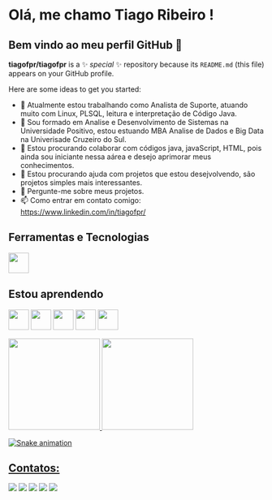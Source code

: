 # Olá, me chamo Tiago Ribeiro ! 
## Bem vindo ao meu perfil GitHub 👋


**tiagofpr/tiagofpr** is a ✨ _special_ ✨ repository because its `README.md` (this file) appears on your GitHub profile.

Here are some ideas to get you started:

- 🔭 Atualmente estou trabalhando como Analista de Suporte, atuando muito com Linux, PLSQL, leitura e interpretação de Código Java.
- 🌱 Sou formado em Analise e Desenvolvimento de Sistemas na Universidade Positivo, estou estuando MBA Analise de Dados e Big Data na Univerisade Cruzeiro do Sul.
- 👯 Estou procurando colaborar com códigos java, javaScript, HTML, pois ainda sou iniciante nessa aárea e desejo aprimorar meus conhecimentos.
- 🤔 Estou procurando ajuda com projetos que estou desejvolvendo, são projetos simples mais interessantes.
- 💬 Pergunte-me sobre meus projetos.
- 📫 Como entrar em contato comigo: https://www.linkedin.com/in/tiagofpr/


## Ferramentas e Tecnologias

<img loading="lazy" src="https://cdn.jsdelivr.net/gh/devicons/devicon/icons/git/git-original.svg" width="40" height="40"/>

## Estou aprendendo

<img loading="lazy" src="https://cdn.jsdelivr.net/gh/devicons/devicon/icons/java/java-original.svg" width="40" height="40"/> <img loading="lazy" src="https://cdn.jsdelivr.net/gh/devicons/devicon/icons/linux/linux-original.svg" width="40" height="40"/>  <img loading="lazy" src="https://cdn.jsdelivr.net/gh/devicons/devicon@latest/icons/javascript/javascript-plain.svg" width="40" height="40"/> <img loading="lazy" src="https://cdn.jsdelivr.net/gh/devicons/devicon@latest/icons/html5/html5-plain.svg" width="40" height="40"/> <img loading="lazy" src="https://cdn.jsdelivr.net/gh/devicons/devicon@latest/icons/css3/css3-plain.svg" width="40" height="40"/>
          
          
<div>
<a href="https://github.com/tiagofpr">
<img loading="lazy" height="180em" src="https://github-readme-stats.vercel.app/api/top-langs/?username=tiagofpr&layout=compact&langs_count=7&theme=dracula"/>
<img loading="lazy" height="180em" src="https://github-readme-stats.vercel.app/api?username=tiagofpr&show_icons=true&theme=dracula&include_all_commits=true&count_private=true"/>
</div>          

![Snake animation](https://github.com/tiagofpr/tiagofpr/blob/output/github-contribution-grid-snake.svg)

## Contatos:

<div>
<a href="https://www.youtube.com/seu-canal-youtube-aqui" target="_blank"><img loading="lazy" src="https://img.shields.io/badge/YouTube-FF0000?style=for-the-badge&logo=youtube&logoColor=white" target="_blank"></a>
<a href="https://instagram.com/seu-usuário-instagram-aqui" target="_blank"><img loading="lazy" src="https://img.shields.io/badge/-Instagram-%23E4405F?style=for-the-badge&logo=instagram&logoColor=white" target="_blank"></a>
<a href="https://www.twitch.tv/seu-usuário-aqui" target="_blank"><img loading="lazy" src="https://img.shields.io/badge/Twitch-9146FF?style=for-the-badge&logo=twitch&logoColor=white" target="_blank"></a>
<a href = "mailto:contato@tiagoilhacomp@gmail.com"><img loading="lazy" src="https://img.shields.io/badge/Gmail-D14836?style=for-the-badge&logo=gmail&logoColor=white" target="_blank"></a>
<a href="https://www.linkedin.com/in/tiagofpr/" target="_blank"><img loading="lazy" src="https://img.shields.io/badge/-LinkedIn-%230077B5?style=for-the-badge&logo=linkedin&logoColor=white" target="_blank"></a>   
</div>
